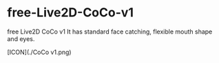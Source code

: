 # free-Live2D-CoCo-v1
free Live2D CoCo v1 It has standard face catching, flexible mouth shape and eyes.

[ICON](./CoCo v1.png)


